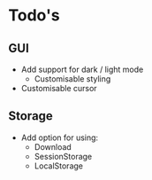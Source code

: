 # Todo's

## GUI
- Add support for dark / light mode
  - Customisable styling
- Customisable cursor

## Storage
- Add option for using:
  - Download
  - SessionStorage
  - LocalStorage
